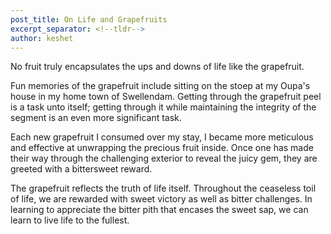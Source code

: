 ```yaml
---
post_title: On Life and Grapefruits
excerpt_separator: <!--tldr-->
author: keshet
---
```


No fruit truly encapsulates the ups and downs of life like the grapefruit.

<!--tldr-->

Fun memories of the grapefruit include sitting on the stoep at my Oupa's house in my home town of Swellendam. Getting through the grapefruit peel is a task unto itself; getting through it while maintaining the integrity of the segment is an even more significant task.

Each new grapefruit I consumed over my stay, I became more meticulous and effective at unwrapping the precious fruit inside. Once one has made their way through the challenging exterior to reveal the juicy gem, they are greeted with a bittersweet reward.

The grapefruit reflects the truth of life itself. Throughout the ceaseless toil of life, we are rewarded with sweet victory as well as bitter challenges. In learning to appreciate the bitter pith that encases the sweet sap, we can learn to live life to the fullest.
